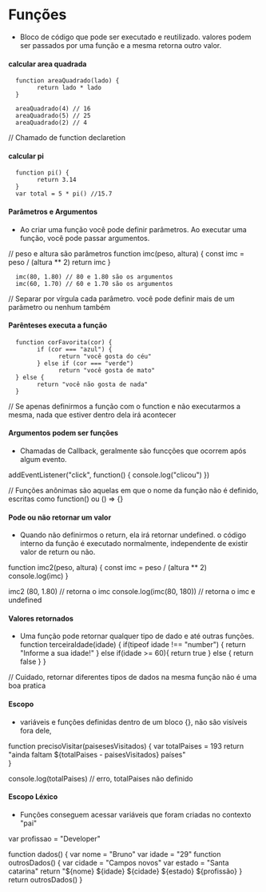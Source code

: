 # Funções

- Bloco de código que pode ser executado e reutilizado. valores podem ser passados por uma função e a mesma retorna outro valor.

#### calcular area quadrada

      function areaQuadrado(lado) {
            return lado * lado
      }

      areaQuadrado(4) // 16
      areaQuadrado(5) // 25
      areaQuadrado(2) // 4

// Chamado de function declaretion

####

#### calcular pi

      function pi() {
            return 3.14
      }
      var total = 5 * pi() //15.7

####

#### Parâmetros e Argumentos

- Ao criar uma função você pode definir parâmetros.
  Ao executar uma função, você pode passar argumentos.

// peso e altura são parâmetros
function imc(peso, altura) {
const imc = peso / (altura \*\* 2)
return imc
}

      imc(80, 1.80) // 80 e 1.80 são os argumentos
      imc(60, 1.70) // 60 e 1.70 são os argumentos

// Separar por vírgula cada parâmetro. você pode definir mais de um parâmetro ou nenhum também

####

#### Parênteses executa a função

      function corFavorita(cor) {
            if (cor === "azul") {
                  return "você gosta do céu"
            } else if (cor === "verde")
                  return "você gosta de mato"
      } else {
            return "você não gosta de nada"
      }

// Se apenas definirmos a função com o function e não executarmos a mesma, nada que estiver dentro dela irá acontecer

####

#### Argumentos podem ser funções

- Chamadas de Callback, geralmente são funcções que ocorrem após algum evento.

addEventListener("click", function() {
console.log("clicou")
})

// Funções anônimas são aquelas em que o nome da função não é definido, escritas como function() ou () => {}

####

#### Pode ou não retornar um valor

- Quando não definirmos o return, ela irá retornar undefined. o código interno da função é executado normalmente, independente de existir valor de return ou não.

function imc2(peso, altura) {
const imc = peso / (altura \*\* 2)
console.log(imc)
}

imc2 (80, 1.80) // retorna o imc
console.log(imc(80, 180)) // retorna o imc e undefined

####

#### Valores retornados

- Uma função pode retornar qualquer tipo de dado e até outras funções.
  function terceiraIdade(idade) {
  if(tipeof idade !== "number") {
  return "Informe a sua idade!"
  } else if(idade >= 60){
  return true
  } else {
  return false
  }
  }

// Cuidado, retornar diferentes tipos de dados na mesma função não é uma boa pratica

####

#### Escopo

- variáveis e funções definidas dentro de um bloco {}, não são visíveis fora dele,

function precisoVisitar(paisesesVisitados) {
var totalPaises = 193
return "ainda faltam ${totalPaises - paisesVisitados} países"  
}

console.log(totalPaises) // erro, totalPaises não definido


####


#### Escopo Léxico
- Funções conseguem acessar variáveis que foram criadas no contexto "pai"

var profissao = "Developer"

function dados() {
      var nome = "Bruno"
      var idade = "29"
      function outrosDados() {
            var cidade = "Campos novos"
            var estado = "Santa catarina"
            return "${nome} ${idade} ${cidade} ${estado} ${profissão}
      }
      return outrosDados()
}